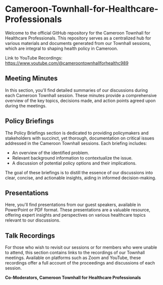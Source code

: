 # Cameroon-Townhall-for-Healthcare-Professionals

Welcome to the official GitHub repository for the Cameroon Townhall for Healthcare Professionals. This repository serves as a centralized hub for various materials and documents generated from our Townhall sessions, which are integral to shaping health policy in Cameroon.

Link to YouTube Recordings: https://www.youtube.com/@cameroontownhallforhealthc989

## Meeting Minutes
In this section, you'll find detailed summaries of our discussions during each Cameroon Townhall session. These minutes provide a comprehensive overview of the key topics, decisions made, and action points agreed upon during the meetings.

## Policy Briefings
The Policy Briefings section is dedicated to providing policymakers and stakeholders with succinct, yet thorough, documentation on critical issues addressed in the Cameroon Townhall sessions. Each briefing includes:
- An overview of the identified problem.
- Relevant background information to contextualize the issue.
- A discussion of potential policy options and their implications.

The goal of these briefings is to distill the essence of our discussions into clear, concise, and actionable insights, aiding in informed decision-making.

## Presentations
Here, you'll find presentations from our guest speakers, available in PowerPoint or PDF format. These presentations are a valuable resource, offering expert insights and perspectives on various healthcare topics relevant to our discussions.

## Talk Recordings
For those who wish to revisit our sessions or for members who were unable to attend, this section contains links to the recordings of our Townhall meetings. Available on platforms such as Zoom and YouTube, these recordings offer a full account of the proceedings and discussions of each session.



**Co-Moderators, Cameroon Townhall for Healthcare Professionals**
